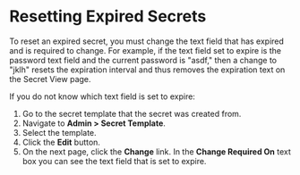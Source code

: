 [title]: # (Resetting Expired Secrets)
[tags]: # (Expiration)
[priority]: # (1000)

# Resetting Expired Secrets

To reset an expired secret, you must change the text field that has expired and is required to change. For example, if the text field set to expire is the password text field and the current password is "asdf," then a change to "jklh" resets the expiration interval and thus removes the expiration text on the Secret View page.

If you do not know which text field is set to expire:

1. Go to the secret template that the secret was created from.
1. Navigate to **Admin > Secret Template**.
1. Select the template.
1. Click the **Edit** button.
1. On the next page, click the **Change** link. In the **Change Required On** text box you can see the text field that is set to expire.
